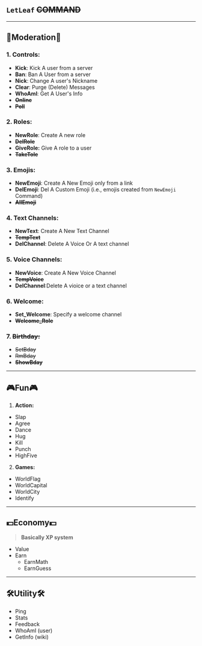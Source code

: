 ## `LetLeaf` ~~COMMAND~~
---
## 👑Moderation👑
### 1. **Controls:**
  - **Kick**: Kick A user from a server
  - **Ban**: Ban A User from a server
  - **Nick**: Change A user's Nickname
  - **Clear**: Purge (Delete) Messages
  - **WhoAmI**: Get A User's Info
  - **~~Online~~**
  - **~~Poll~~**

### 2. **Roles:**
  - **NewRole**: Create A new role
  - **~~DelRole~~**
  - **GiveRole:** Give A role to a user
  - **~~TakeTole~~**

### 3. **Emojis:**
  - **NewEmoji**: Create A New Emoji only from a link
  - **DelEmoji**: Del A Custom Emoji (i.e., emojis created from `NewEmoji` Command)
  - **~~AllEmoji~~**

### 4. **Text Channels:**
  - **NewText**: Create A New Text Channel
  - **~~TempText~~**
  - **DelChannel**: Delete A Voice Or A text channel

### 5. **Voice Channels:**
  - **NewVoice**: Create A New Voice Channel
  - **~~TempVoice~~**
  - **DelChannel**:Delete A vioice or a text channel

### 6. **Welcome:**
  - **Set_Welcome**: Specify a welcome channel
  - **~~Welcome_Role~~**

### 7. ~~**Birthday:**~~
  - ~~SetBday~~
  - ~~RmBday~~
  - **~~ShowBday~~**
---
## 🎮Fun🎮
1. **Action:**
  - Slap
  - Agree
  - Dance
  - Hug
  - Kill
  - Punch
  - HighFive
2. **Games:**
  - WorldFlag
  - WorldCapital
  - WorldCity
  - Identify
---
## 💵Economy💵
> **Basically XP system**
- Value
- Earn
  - EarnMath
  - EarnGuess

---
## 🛠️Utility🛠️
- Ping
- Stats
- Feedback
- WhoAmI (user)
- GetInfo (wiki)
